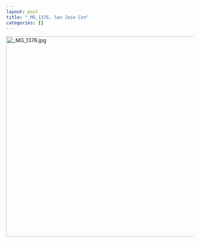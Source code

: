 ```yaml
---
layout: post
title: "_MG_1376, San Jose Con"
categories: []
---
```

<img alt="_MG_1376.jpg" src="http://www.botzilla.com/blog/pix2009/_MG_1376.jpg" width="807" height="538" border="0" />


<!--more-->

